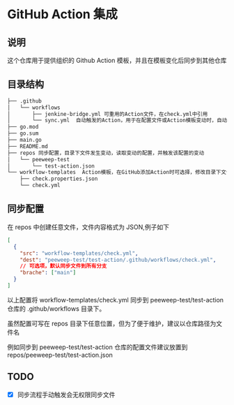# GitHub Action 集成

## 说明

这个仓库用于提供组织的 Github Action 模板，并且在模板变化后同步到其他仓库

## 目录结构

```txt
├── .github
│   └── workflows
│       ├── jenkine-bridge.yml 可重用的Action文件，在check.yml中引用
│       └── sync.yml  自动触发的Action，用于在配置文件或Action模板变动时，自动同步到其他仓库中
├── go.mod
├── go.sum
├── main.go
├── README.md
├── repos 同步配置，目录下文件发生变动，读取变动的配置，并触发该配置的变动
│   └── peeweep-test
│       └── test-action.json
└── workflow-templates  Action模板，在GitHub添加Action时可选择，修改目录下文件，会触发所有配置同步
    ├── check.properties.json
    └── check.yml
```

## 同步配置

在 repos 中创建任意文件，文件内容格式为 JSON,例子如下

```json
[
  {
    "src": "workflow-templates/check.yml",
    "dest": "peeweep-test/test-action/.github/workflows/check.yml",
    // 可选项，默认同步文件到所有分支
    "brache": ["main"]
  }
]
```

以上配置将 workflow-templates/check.yml 同步到 peeweep-test/test-action 仓库的 .github/workflows 目录下。

虽然配置可写在 repos 目录下任意位置，但为了便于维护，建议以仓库路径为文件名

例如同步到 peeweep-test/test-action 仓库的配置文件建议放置到 repos/peeweep-test/test-action.json

## TODO

- [x] 同步流程手动触发会无权限同步文件
